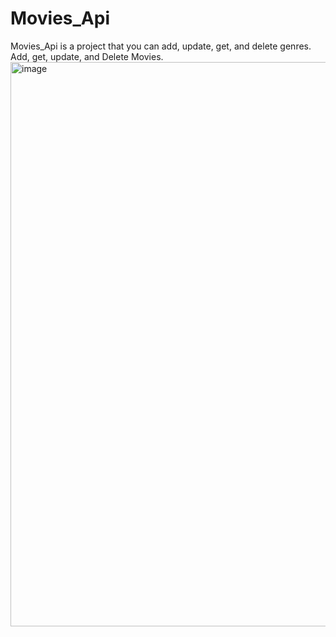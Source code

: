 # Movies_Api
Movies_Api is a project that you can add, update, get, and delete genres.
Add, get, update, and Delete Movies.
<img width="1670" height="903" alt="image" src="https://github.com/user-attachments/assets/eae5dc1a-18b2-40a2-97b5-c74a308b2d39" />

